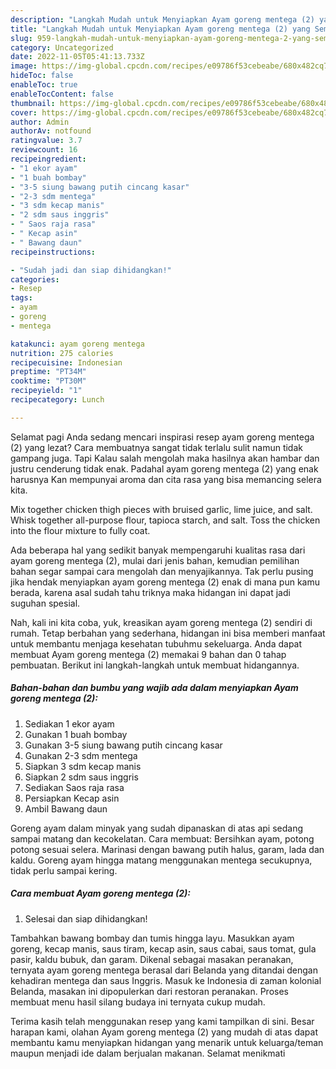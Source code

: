 ```yaml
---
description: "Langkah Mudah untuk Menyiapkan Ayam goreng mentega (2) yang Sempurna, Buat Buka Puasa Bisa Manjain Lidah"
title: "Langkah Mudah untuk Menyiapkan Ayam goreng mentega (2) yang Sempurna, Buat Buka Puasa Bisa Manjain Lidah"
slug: 959-langkah-mudah-untuk-menyiapkan-ayam-goreng-mentega-2-yang-sempurna-buat-buka-puasa-bisa-manjain-lidah
category: Uncategorized
date: 2022-11-05T05:41:13.733Z
image: https://img-global.cpcdn.com/recipes/e09786f53cebeabe/680x482cq70/ayam-goreng-mentega-2-foto-resep-utama.jpg
hideToc: false
enableToc: true
enableTocContent: false
thumbnail: https://img-global.cpcdn.com/recipes/e09786f53cebeabe/680x482cq70/ayam-goreng-mentega-2-foto-resep-utama.jpg
cover: https://img-global.cpcdn.com/recipes/e09786f53cebeabe/680x482cq70/ayam-goreng-mentega-2-foto-resep-utama.jpg
author: Admin
authorAv: notfound
ratingvalue: 3.7
reviewcount: 16
recipeingredient:
- "1 ekor ayam"
- "1 buah bombay"
- "3-5 siung bawang putih cincang kasar"
- "2-3 sdm mentega"
- "3 sdm kecap manis"
- "2 sdm saus inggris"
- " Saos raja rasa"
- " Kecap asin"
- " Bawang daun"
recipeinstructions:

- "Sudah jadi dan siap dihidangkan!"
categories:
- Resep
tags:
- ayam
- goreng
- mentega

katakunci: ayam goreng mentega 
nutrition: 275 calories
recipecuisine: Indonesian
preptime: "PT34M"
cooktime: "PT30M"
recipeyield: "1"
recipecategory: Lunch

---
```



Selamat pagi Anda sedang mencari inspirasi resep ayam goreng mentega (2) yang lezat? Cara membuatnya sangat tidak terlalu sulit namun tidak gampang juga. Tapi Kalau salah mengolah maka hasilnya akan hambar dan justru cenderung tidak enak. Padahal ayam goreng mentega (2) yang enak harusnya Kan mempunyai aroma dan cita rasa yang bisa memancing selera kita.


Mix together chicken thigh pieces with bruised garlic, lime juice, and salt. Whisk together all-purpose flour, tapioca starch, and salt. Toss the chicken into the flour mixture to fully coat.

Ada beberapa hal yang sedikit banyak mempengaruhi kualitas rasa dari ayam goreng mentega (2), mulai dari jenis bahan, kemudian pemilihan bahan segar sampai cara mengolah dan menyajikannya. Tak perlu pusing jika hendak menyiapkan ayam goreng mentega (2) enak di mana pun kamu berada, karena asal sudah tahu triknya maka hidangan ini dapat jadi suguhan spesial.


Nah, kali ini kita coba, yuk, kreasikan ayam goreng mentega (2) sendiri di rumah. Tetap berbahan yang sederhana, hidangan ini bisa memberi manfaat untuk membantu menjaga kesehatan tubuhmu sekeluarga. Anda dapat membuat Ayam goreng mentega (2) memakai 9 bahan dan 0 tahap pembuatan. Berikut ini langkah-langkah untuk membuat hidangannya.

<!--inarticleads1-->

##### Bahan-bahan dan bumbu yang wajib ada dalam menyiapkan Ayam goreng mentega (2):

1. Sediakan 1 ekor ayam
1. Gunakan 1 buah bombay
1. Gunakan 3-5 siung bawang putih cincang kasar
1. Gunakan 2-3 sdm mentega
1. Siapkan 3 sdm kecap manis
1. Siapkan 2 sdm saus inggris
1. Sediakan  Saos raja rasa
1. Persiapkan  Kecap asin
1. Ambil  Bawang daun


Goreng ayam dalam minyak yang sudah dipanaskan di atas api sedang sampai matang dan kecokelatan. Cara membuat: Bersihkan ayam, potong potong sesuai selera. Marinasi dengan bawang putih halus, garam, lada dan kaldu. Goreng ayam hingga matang menggunakan mentega secukupnya, tidak perlu sampai kering. 

<!--inarticleads2-->

##### Cara membuat Ayam goreng mentega (2):


1. Selesai dan siap dihidangkan!

Tambahkan bawang bombay dan tumis hingga layu. Masukkan ayam goreng, kecap manis, saus tiram, kecap asin, saus cabai, saus tomat, gula pasir, kaldu bubuk, dan garam. Dikenal sebagai masakan peranakan, ternyata ayam goreng mentega berasal dari Belanda yang ditandai dengan kehadiran mentega dan saus Inggris. Masuk ke Indonesia di zaman kolonial Belanda, masakan ini dipopulerkan dari restoran peranakan. Proses membuat menu hasil silang budaya ini ternyata cukup mudah. 

Terima kasih telah menggunakan resep yang kami tampilkan di sini. Besar harapan kami, olahan Ayam goreng mentega (2) yang mudah di atas dapat membantu kamu menyiapkan hidangan yang menarik untuk keluarga/teman maupun menjadi ide dalam berjualan makanan. Selamat menikmati
